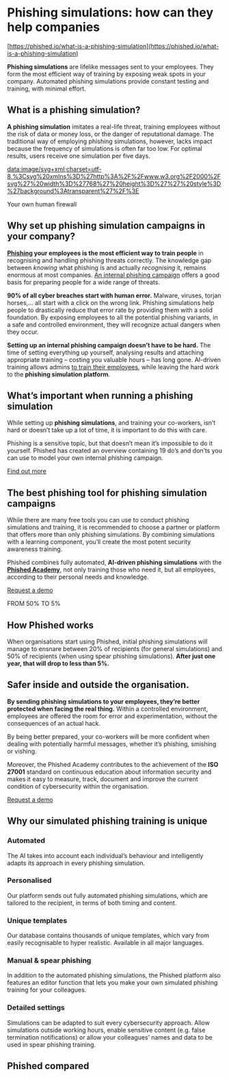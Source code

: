 # Phishing simulations: how can they help companies

[https://phished.io/what-is-a-phishing-simulation](https://phished.io/what-is-a-phishing-simulation)

**Phishing simulations** are lifelike messages sent to your employees. They form the most efficient way of training by exposing weak spots in your company. Automated phishing simulations provide constant testing and training, with minimal effort.

## What is a phishing simulation?

**A phishing simulation** imitates a real-life threat, training employees without the risk of data or money loss, or the danger of reputational damage. The traditional way of employing phishing simulations, however, lacks impact because the frequency of simulations is often far too low. For optimal results, users receive one simulation per five days.

[data:image/svg+xml;charset=utf-8,%3Csvg%20xmlns%3D%27http%3A%2F%2Fwww.w3.org%2F2000%2Fsvg%27%20width%3D%27768%27%20height%3D%27%27%20style%3D%27background%3Atransparent%27%2F%3E](data:image/svg+xml;charset=utf-8,%3Csvg%20xmlns%3D%27http%3A%2F%2Fwww.w3.org%2F2000%2Fsvg%27%20width%3D%27768%27%20height%3D%27%27%20style%3D%27background%3Atransparent%27%2F%3E)

Your own human firewall

## Why set up phishing simulation campaigns in your company?

**[Phishing](https://phished.io/learn/what-is-phishing-video) your employees is the most efficient way to train people** in recognising and handling phishing threats correctly. The knowledge gap between *knowing* what phishing is and actually *recognising* it, remains enormous at most companies. [An internal phishing campaign](https://phished.io/blog/internal-phishing-campaign) offers a good basis for preparing people for a wide range of threats.

**90% of all cyber breaches start with human error.** Malware, viruses, torjan horses,… all start with a click on the wrong link. Phishing simulations help people to drastically reduce that error rate by providing them with a solid foundation. By exposing employees to all the potential phishing variants, in a safe and controlled environment, they will recognize actual dangers when they occur.

**Setting up an internal phishing campaign doesn’t have to be hard.** The time of setting everything up yourself, analysing results and attaching appropriate training – costing you valuable hours – has long gone. AI-driven training allows admins [to train their employees](https://phished.io/blog/what-is-anti-phishing-training), while leaving the hard work to the **phishing simulation platform**.

## What’s important when running a phishing simulation

While setting up **phishing simulations**, and training your co-workers, isn’t hard or doesn’t take up a lot of time, it is important to do this with care.

Phishing is a sensitive topic, but that doesn’t mean it’s impossible to do it yourself. Phished has created an overview containing 19 do’s and don’ts you can use to model your own internal phishing campaign.

[Find out more](https://phished.io/whitepaper-dos-and-donts-for-an-internal-phishing-campaign)

## The best phishing tool for phishing simulation campaigns

While there are many free tools you can use to conduct phishing simulations and training, it is recommended to choose a partner or platform that offers more than only phishing simulations. By combining simulations with a learning component, you’ll create the most potent security awareness training.

Phished combines fully automated, **AI-driven phishing simulations** with the **[Phished Academy](https://phished.io/phished-academy)**, not only training those who need it, but all employees, according to their personal needs and knowledge.

[Request a demo](https://phished.io/request-a-demo)

FROM 50% TO 5%

## How Phished works

When organisations start using Phished, initial phishing simulations will manage to ensnare between 20% of recipients (for general simulations) and 50% of recipients (when using spear phishing simulations). **After just one year, that will drop to less than 5%.**

## Safer inside and outside the organisation.

**By sending phishing simulations to your employees, they’re better protected when facing the real thing.** Within a controlled environment, employees are offered the room for error and experimentation, without the consequences of an actual hack.

By being better prepared, your co-workers will be more confident when dealing with potentially harmful messages, whether it’s phishing, smishing or vishing.

Moreover, the Phished Academy contributes to the achievement of the **ISO 27001** standard on continuous education about information security and makes it easy to measure, track, document and improve the current condition of cybersecurity within the organisation.

[Request a demo](https://phished.io/request-a-demo)

## Why our simulated phishing training is unique

### Automated

The AI takes into account each individual’s behaviour and intelligently adapts its approach in every phishing simulation.

### Personalised

Our platform sends out fully automated phishing simulations, which are tailored to the recipient, in terms of both timing and content.

### Unique templates

Our database contains thousands of unique templates, which vary from easily recognisable to hyper realistic. Available in all major languages.

### Manual & spear phishing

In addition to the automated phishing simulations, the Phished platform also features an editor function that lets you make your own simulated phishing training for your colleagues.

### Detailed settings

Simulations can be adapted to suit every cybersecurity approach. Allow simulations outside working hours, enable sensitive content (e.g. false termination notifications) or allow your colleagues’ names and data to be used in spear phishing training.

## Phished compared
